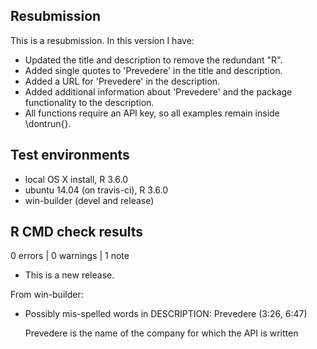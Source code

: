 ## Resubmission
This is a resubmission. In this version I have:

* Updated the title and description to remove the redundant "R".
* Added single quotes to 'Prevedere' in the title and description.
* Added a URL for 'Prevedere' in the description.
* Added additional information about 'Prevedere' and the package functionality 
to the description.
* All functions require an API key, so all examples remain inside \dontrun{}.

## Test environments
* local OS X install, R 3.6.0
* ubuntu 14.04 (on travis-ci), R 3.6.0
* win-builder (devel and release)

## R CMD check results

0 errors | 0 warnings | 1 note

* This is a new release.

From win-builder:

* Possibly mis-spelled words in DESCRIPTION:
  Prevedere (3:26, 6:47)
  
  Prevedere is the name of the company for which the API is written